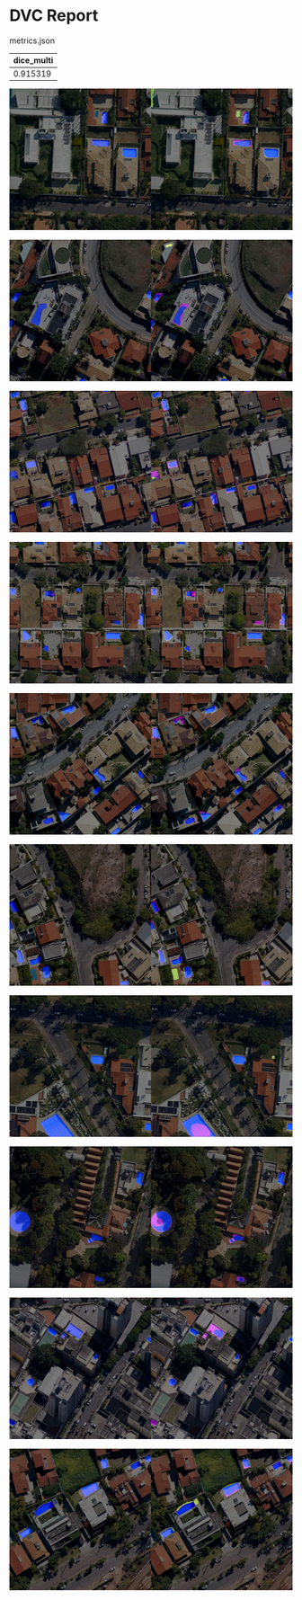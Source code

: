 # DVC Report

metrics.json

|   dice_multi |
|--------------|
|     0.915319 |

![REGION_1-24_0_1024_0_1024.png](plots/images/REGION_1-24_0_1024_0_1024.png)

![REGION_3-25_1136_2160_0_1024.png](plots/images/REGION_3-25_1136_2160_0_1024.png)

![REGION_3-8_1024_2048_2048_3072.png](plots/images/REGION_3-8_1024_2048_2048_3072.png)

![REGION_4-12_0_1024_2048_3072.png](plots/images/REGION_4-12_0_1024_2048_3072.png)

![REGION_4-12_1136_2160_2048_3072.png](plots/images/REGION_4-12_1136_2160_2048_3072.png)

![REGION_4-22_1136_2160_2816_3840.png](plots/images/REGION_4-22_1136_2160_2816_3840.png)

![REGION_5-7_1136_2160_1024_2048.png](plots/images/REGION_5-7_1136_2160_1024_2048.png)

![REGION_6-18_0_1024_0_1024.png](plots/images/REGION_6-18_0_1024_0_1024.png)

![REGION_7-3_0_1024_2048_3072.png](plots/images/REGION_7-3_0_1024_2048_3072.png)

![REGION_8-24_1024_2048_2048_3072.png](plots/images/REGION_8-24_1024_2048_2048_3072.png)
